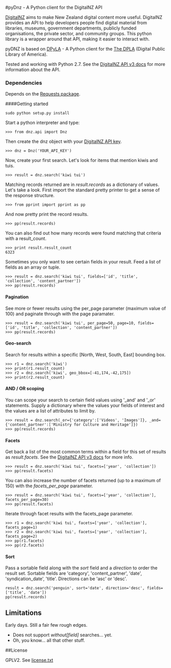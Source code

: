 #pyDnz - A Python client for the DigitalNZ API

[DigitalNZ](http://digitalnz.org/) aims to make New Zealand digital content more useful. DigitalNZ provides an API to help developers people find digital material from libraries, museums, government departments, publicly funded organisations, the private sector, and community groups. This python library is a wrapper around that API, making it easier to interact with.

pyDNZ is based on [DPyLA](https://github.com/bibliotechy/DPyLA) - A Python client for the [The DPLA](http://dp.la) (Digital Public Library of America).

Tested and working with Python 2.7. See the [DigitalNZ API v3 docs](http://digitalnz.org/developers/api-docs-v3/search-records-api-v3) for more information about the API.

### Dependencies
Depends on the [Requests package](http://www.python-requests.org/en/latest/).

####Getting started

`sudo python setup.py install`

Start a python interpreter and type:

`>>> from dnz.api import Dnz`

Then create the dnz object with your [DigitalNZ API key](http://digitalnz.org/api_keys).

`>>> dnz = Dnz('YOUR_API_KEY')` 

Now, create your first search. Let's look for items that mention kiwis and tuis.

`>>> result = dnz.search('kiwi tui')`

Matching records returned are in _result.records_ as a dictionary of values. Let's take a look. First import the standard pretty printer to get a sense of the response structure.

`>>> from pprint import pprint as pp`

And now pretty print the record results.

`>>> pp(result.records)`

You can also find out how many records were found matching that criteria with a result_count.
```
>>> print result.result_count
6323
```

Sometimes you only want to see certain fields in your result. Feed a list of fields as an array or tuple.

```
>>> result = dnz.search('kiwi tui', fields=['id', 'title', 'collection', 'content_partner'])
>>> pp(result.records)
```

#### Pagination
See more or fewer results using the per_page parameter (maximum value of 100) and paginate through with the page paramater.

```
>>> result = dnz.search('kiwi tui', per_page=50, page=10, fields=['id', 'title', 'collection', 'content_partner'])
>>> pp(result.records)
```

#### Geo-search
Search for results within a specific [North, West, South, East] bounding box.
```
>>> r1 = dnz.search('kiwi')
>>> print(r1.result_count)
>>> r2 = dnz.search('kiwi', geo_bbox=[-41,174,-42,175])
>>> print(r2.result_count)
```

#### AND / OR scoping
You can scope your search to certain field values using '_and' and '_or' statements. Supply a dictionary where the values your fields of interest and the values are a list of attributes to limit by.

```
>>> result = dnz.search(_or={'category':['Videos', 'Images']}, _and={'content_partner':['Ministry for Culture and Heritage']})
>>> pp(result.records) 
```

#### Facets
Get back a list of the most common terms within a field for this set of results as _result.facets_. See the [DigitalNZ API v3 docs](http://digitalnz.org/developers/api-docs-v3/search-records-api-v3) for more info.

```
>>> result = dnz.search('kiwi tui', facets=['year', 'collection'])
>>> pp(result.facets)
```

You can also increase the number of facets returned (up to a maximum of 150) with the _facets_per_page_ parameter.

```
>>> result = dnz.search('kiwi tui', facets=['year', 'collection'], facets_per_page=30)
>>> pp(result.facets)
```

Iterate through facet results with the facets_page parameter.

```
>>> r1 = dnz.search('kiwi tui', facets=['year', 'collection'], facets_page=1)
>>> r2 = dnz.search('kiwi tui', facets=['year', 'collection'], facets_page=2)
>>> pp(r1.facets)
>>> pp(r2.facets)
```

#### Sort
Pass a sortable field along with the _sort_ field and a _direction_ to order the result set. Sortable fields are 'category', 'content_partner', 'date', 'syndication_date', 'title'. Directions can be 'asc' or 'desc'.

```
result = dnz.search('penguin', sort='date', direction='desc', fields=['title', 'date'])
pp(result.records)
```

## Limitations
Early days. Still a fair few rough edges.
* Does not support _without[field]_ searches... yet.
* Oh, you know... all that other stuff.

##License

GPLV2. 
See [license.txt](license.txt)
